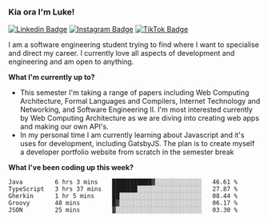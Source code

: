 ### Kia ora I'm Luke!

[![Linkedin Badge](https://img.shields.io/badge/-LinkedIn-0e76a8?style=flat-square&logo=Linkedin&logoColor=white)](https://www.linkedin.com/in/luke-stynes/)
[![Instagram Badge](https://img.shields.io/badge/-Instagram-e4405f?style=flat-square&logo=Instagram&logoColor=white)](https://www.instagram.com/luke.stynes/)
[![TikTok Badge](https://img.shields.io/badge/TikTok-Follow-blue)](https://www.tiktok.com/@luke_stynes)

I am a software engineering student trying to find where I want to specialise and direct my career. I currently love all aspects of development and engineering and am open to anything.

**What I'm currently up to?**
- This semester I'm taking a range of papers including Web Computing Architecture, Formal Languages and Compilers, Internet Technology and Networking, and Software Engineering II. I'm most interested currently by Web Computing Architecture as we are diving into creating web apps and making our own API's.
- In my personal time I am currently learning about Javascript and it's uses for development, including GatsbyJS. The plan is to create myself a developer portfolio website from scratch in the semester break


**What I've been coding up this week?**
<!--START_SECTION:waka-->

```text
Java         6 hrs 3 mins    ███████████▓░░░░░░░░░░░░░   46.61 %
TypeScript   3 hrs 37 mins   ███████░░░░░░░░░░░░░░░░░░   27.87 %
Gherkin      1 hr 5 mins     ██░░░░░░░░░░░░░░░░░░░░░░░   08.44 %
Groovy       48 mins         █▓░░░░░░░░░░░░░░░░░░░░░░░   06.17 %
JSON         25 mins         ▓░░░░░░░░░░░░░░░░░░░░░░░░   03.30 %
```

<!--END_SECTION:waka-->

